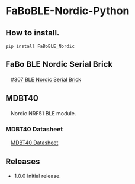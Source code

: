 # FaBoBLE-Nordic-Python

## How to install.

```
pip install FaBoBLE_Nordic
```

## FaBo BLE Nordic Serial Brick

　[#307 BLE Nordic Serial Brick](http://fabo.io/307.html)

## MDBT40

　Nordic NRF51 BLE module.

### MDBT40 Datasheet

　[MDBT40 Datasheet](http://www.raytac.com/download/MDBT40/MDBT40%20spec-Version%20A4.pdf)

## Releases

- 1.0.0 Initial release.